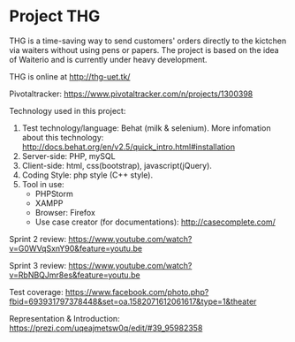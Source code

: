 ﻿Project THG
===========
THG is a time-saving way to send customers' orders directly to the kictchen via waiters without using pens or papers. The project is based on the idea of Waiterio and is currently under heavy development.

THG is online at http://thg-uet.tk/

Pivotaltracker: https://www.pivotaltracker.com/n/projects/1300398

Technology used in this project:
  1. Test technology/language: Behat (milk & selenium). 
      More infomation about this technology: http://docs.behat.org/en/v2.5/quick_intro.html#installation
  2. Server-side: PHP, mySQL
  3. Client-side: html, css(bootstrap), javascript(jQuery).
  4. Coding Style: php style (C++ style).
  5. Tool in use: 
      - PHPStorm
      - XAMPP
      - Browser: Firefox
      - Use case creator (for documentations): http://casecomplete.com/

Sprint 2 review:
https://www.youtube.com/watch?v=G0WVqSxnY90&feature=youtu.be

Sprint 3 review:
https://www.youtube.com/watch?v=RbNBQJmr8es&feature=youtu.be

Test coverage:
https://www.facebook.com/photo.php?fbid=693931797378448&set=oa.1582071612061617&type=1&theater


Representation & Introduction:
https://prezi.com/uqeajmetsw0q/edit/#39_95982358

